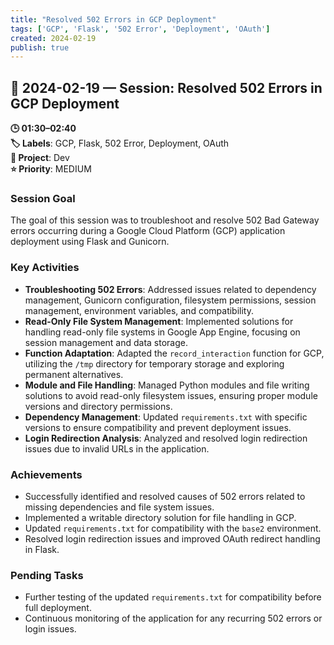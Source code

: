 ```yaml
---
title: "Resolved 502 Errors in GCP Deployment"
tags: ['GCP', 'Flask', '502 Error', 'Deployment', 'OAuth']
created: 2024-02-19
publish: true
---
```


## 📅 2024-02-19 — Session: Resolved 502 Errors in GCP Deployment

**🕒 01:30–02:40**  
**🏷️ Labels**: GCP, Flask, 502 Error, Deployment, OAuth  
**📂 Project**: Dev  
**⭐ Priority**: MEDIUM  


### Session Goal
The goal of this session was to troubleshoot and resolve 502 Bad Gateway errors occurring during a Google Cloud Platform (GCP) application deployment using Flask and Gunicorn.

### Key Activities
- **Troubleshooting 502 Errors**: Addressed issues related to dependency management, Gunicorn configuration, filesystem permissions, session management, environment variables, and compatibility.
- **Read-Only File System Management**: Implemented solutions for handling read-only file systems in Google App Engine, focusing on session management and data storage.
- **Function Adaptation**: Adapted the `record_interaction` function for GCP, utilizing the `/tmp` directory for temporary storage and exploring permanent alternatives.
- **Module and File Handling**: Managed Python modules and file writing solutions to avoid read-only filesystem issues, ensuring proper module versions and directory permissions.
- **Dependency Management**: Updated `requirements.txt` with specific versions to ensure compatibility and prevent deployment issues.
- **Login Redirection Analysis**: Analyzed and resolved login redirection issues due to invalid URLs in the application.

### Achievements
- Successfully identified and resolved causes of 502 errors related to missing dependencies and file system issues.
- Implemented a writable directory solution for file handling in GCP.
- Updated `requirements.txt` for compatibility with the `base2` environment.
- Resolved login redirection issues and improved OAuth redirect handling in Flask.

### Pending Tasks
- Further testing of the updated `requirements.txt` for compatibility before full deployment.
- Continuous monitoring of the application for any recurring 502 errors or login issues.
